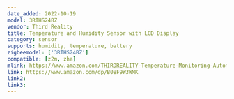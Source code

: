 ```yaml
---
date_added: 2022-10-19
model: 3RTHS24BZ
vendor: Third Reality 
title: Temperature and Humidity Sensor with LCD Display
category: sensor
supports: humidity, temperature, battery
zigbeemodel: ['3RTHS24BZ']
compatible: [z2m, zha]
mlink: https://www.amazon.com/THIRDREALITY-Temperature-Monitoring-Automation-Batteries/dp/B0BF9W3WMK
link: https://www.amazon.com/dp/B0BF9W3WMK
link2: 
link3: 
---
```

